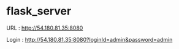 # flask_server

URL : http://54.180.81.35:8080

Login : http://54.180.81.35:8080?loginId=admin&password=admin
